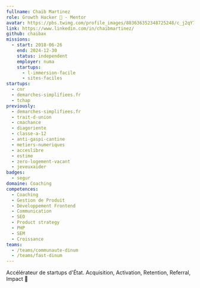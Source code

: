 ```yaml
---
fullname: Chaïb Martinez
role: Growth Hacker 🚀 - Mentor
avatar: https://pbs.twimg.com/profile_images/803636352348725248/c_j2qY7f_400x400.jpg
link: https://www.linkedin.com/in/chaibmartinez/
github: chaibax
missions:
  - start: 2018-06-26
    end: 2024-12-30
    status: independent
    employer: numa
    startups:
      - l-immersion-facile
      - sites-faciles
startups:
  - cnr
  - demarches-simplifiees.fr
  - tchap
previously:
  - demarches-simplifiees.fr
  - trait-d-union
  - cmachance
  - diagoriente
  - classe-a-12
  - anti-gaspi-cantine
  - metiers-numeriques
  - acceslibre
  - estime
  - zero-logement-vacant
  - jeveuxaider
badges:
  - segur
domaine: Coaching
competences:
  - Coaching
  - Gestion de Produit
  - Développement Frontend
  - Communication
  - SEO
  - Product strategy
  - PHP
  - SEM
  - Croissance
teams:
  - /teams/communaute-dinum
  - /teams/fast-dinum
---
```

Accélérateur de startups d'État. Acquisition, Activation, Retention, Referral, Impact 👊